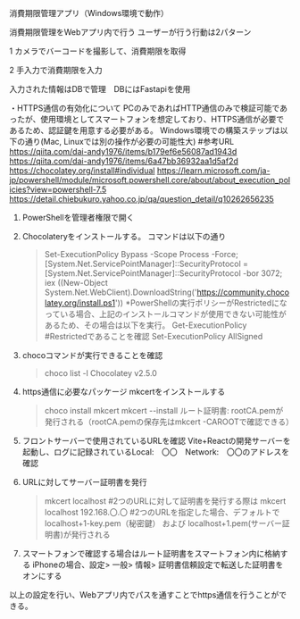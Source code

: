消費期限管理アプリ（Windows環境で動作）

消費期限管理をWebアプリ内で行う
ユーザーが行う行動は2パターン

1 カメラでバーコードを撮影して、消費期限を取得

2 手入力で消費期限を入力

入力された情報はDBで管理　DBにはFastapiを使用

・HTTPS通信の有効化について
PCのみであればHTTP通信のみで検証可能であったが、使用環境としてスマートフォンを想定しており、HTTPS通信が必要であるため、認証鍵を用意する必要がある。
Windows環境での構築ステップは以下の通り(Mac, Linuxでは別の操作が必要の可能性大)
#参考URL
https://qiita.com/dai-andy1976/items/b179ef6e56087ad1943d
https://qiita.com/dai-andy1976/items/6a47bb36932aa1d5af2d
https://chocolatey.org/install#individual
https://learn.microsoft.com/ja-jp/powershell/module/microsoft.powershell.core/about/about_execution_policies?view=powershell-7.5
https://detail.chiebukuro.yahoo.co.jp/qa/question_detail/q10262656235

1. PowerShellを管理者権限で開く
2. Chocolateryをインストールする。
   コマンドは以下の通り
   > Set-ExecutionPolicy Bypass -Scope Process -Force; [System.Net.ServicePointManager]::SecurityProtocol = [System.Net.ServicePointManager]::SecurityProtocol -bor 3072; iex ((New-Object System.Net.WebClient).DownloadString('https://community.chocolatey.org/install.ps1'))
   *PowerShellの実行ポリシーがRestrictedになっている場合、上記のインストールコマンドが使用できない可能性があるため、その場合は以下を実行。
   > Get-ExecutionPolicy #Restrictedであることを確認
   > Set-ExecutionPolicy AllSigned

3. chocoコマンドが実行できることを確認
   > choco list -l
   Chocolatey v2.5.0
4. https通信に必要なパッケージ mkcertをインストールする
   > choco install mkcert
   > mkcert --install
   ルート証明書: rootCA.pemが発行される（rootCA.pemの保存先はmkcert -CAROOTで確認できる）
5. フロントサーバーで使用されているURLを確認
   Vite+Reactの開発サーバーを起動し、ログに記録されているLocal:　〇〇　Network:　〇〇のアドレスを確認
6. URLに対してサーバー証明書を発行
   > mkcert localhost
   > #2つのURLに対して証明書を発行する際は
   > mkcert localhost 192.168.〇.〇
   > #2つのURLを指定した場合、デフォルトでlocalhost+1-key.pem（秘密鍵） および localhost+1.pem(サーバー証明書)が発行される
7. スマートフォンで確認する場合はルート証明書をスマートフォン内に格納する
   iPhoneの場合、設定> 一般> 情報> 証明書信頼設定で転送した証明書をオンにする

以上の設定を行い、Webアプリ内でパスを通すことでhttps通信を行うことができる。
